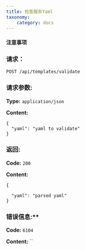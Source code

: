 ```yaml
---
title: 检查服务Yaml
taxonomy:
    category: docs
---
```


#### 注意事项

### 请求：

    POST /api/templates/validate

### 请求参数:

**Type:** `application/json`

**Content:**

```
{
  "yaml": "yaml to validate"
}
```
### 返回:

**Code:** `200`

**Content:**

```
{

  "yaml": "parsed yaml"
}
```

### 错误信息:**

**Code:** `6104`

**Content:** ``